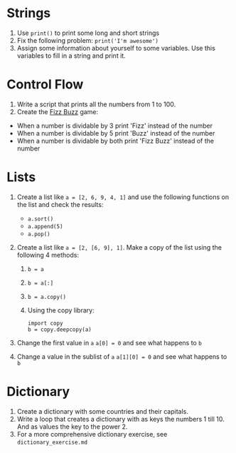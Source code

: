 # Strings

1. Use `print()` to print some long and short strings
1. Fix the following problem: `print('I'm awesome')`
1. Assign some information about yourself to some variables. Use this variables to fill in a string and print it.

# Control Flow

1. Write a script that prints all the numbers from 1 to 100. 
1. Create the [Fizz Buzz](https://en.wikipedia.org/wiki/Fizz_buzz) game:
  - When a number is dividable by 3 print 'Fizz' instead of the number
  - When a number is dividable by 5 print 'Buzz' instead of the number
  - When a number is dividable by both print 'Fizz Buzz' instead of the number

# Lists

1. Create a list like `a = [2, 6, 9, 4, 1]` and use the following functions on the list and check the results:

    - `a.sort()`
    - `a.append(5)`
    - `a.pop()`
    
1. Create a list like `a = [2, [6, 9], 1]`. Make a copy of the list using the following 4 methods:

    1. `b = a`
    1. `b = a[:]`
    1. `b = a.copy()`
    1.  Using the copy library:      
            
            import copy
            b = copy.deepcopy(a)
1. Change the first value in `a` `a[0] = 0` and see what happens to `b`
1. Change a value in the sublist of `a` `a[1][0] = 0` and see what happens to `b`

# Dictionary

1. Create a dictionary with some countries and their capitals.
1. Write a loop that creates a dictionary with as keys the numbers 1 till 10. And as values the key to the power 2.
1. For a more comprehensive dictionary exercise, see `dictionary_exercise.md`

